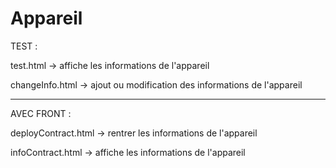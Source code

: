 # Appareil

TEST :

test.html -> affiche les informations de l'appareil 

changeInfo.html -> ajout ou modification des informations de l'appareil

--------------------------------------------------------------------------

AVEC FRONT :

deployContract.html -> rentrer les informations de l'appareil

infoContract.html -> affiche les informations de l'appareil


